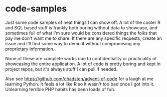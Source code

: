 # code-samples
Just some code samples of neat things I can show off. A lot of the cooler R and SQL based stuff is frankly both boring without data to showcase, and sometimes full of what I'm sure would be considered things the folks that pay me don't want me to share. If there are any specific requests, create an issue and I'll find some way to demo it without compromising any proprietary information.

None of these are complete works due to confidentiality or practicality of showcasing the entire application. A lot of code is pretty boring and kept in project repos, but it's always stuff I can pull if needed.

Also see https://github.com/chadsten/advent-of-code for a laugh at me learning Python. It feels a lot like R so it wasn't too bad once I got into it. Unlearning terrible PHP habits has been loads of fun.
